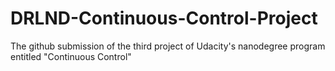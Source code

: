 # DRLND-Continuous-Control-Project
The github submission of the third project of Udacity's nanodegree program entitled "Continuous Control"
